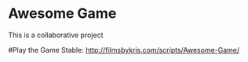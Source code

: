 # Awesome Game
This is a collaborative project 


#Play the Game
Stable: http://filmsbykris.com/scripts/Awesome-Game/


